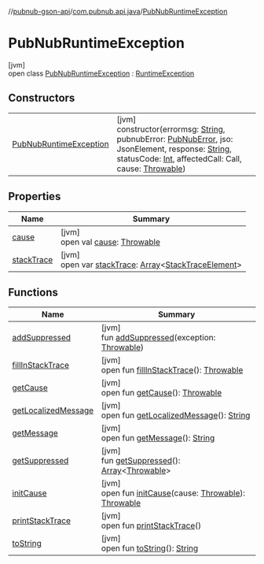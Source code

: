 //[pubnub-gson-api](../../../index.md)/[com.pubnub.api.java](../index.md)/[PubNubRuntimeException](index.md)

# PubNubRuntimeException

[jvm]\
open class [PubNubRuntimeException](index.md) : [RuntimeException](https://docs.oracle.com/javase/8/docs/api/java/lang/RuntimeException.html)

## Constructors

| | |
|---|---|
| [PubNubRuntimeException](-pub-nub-runtime-exception.md) | [jvm]<br>constructor(errormsg: [String](https://docs.oracle.com/javase/8/docs/api/java/lang/String.html), pubnubError: [PubNubError](../../../../../pubnub-kotlin/pubnub-kotlin-api/pubnub-kotlin-api/com.pubnub.api/-pub-nub-error/index.md), jso: JsonElement, response: [String](https://docs.oracle.com/javase/8/docs/api/java/lang/String.html), statusCode: [Int](https://kotlinlang.org/api/latest/jvm/stdlib/kotlin/-int/index.html), affectedCall: Call, cause: [Throwable](https://docs.oracle.com/javase/8/docs/api/java/lang/Throwable.html)) |

## Properties

| Name | Summary |
|---|---|
| [cause](index.md#-1023347080%2FProperties%2F126356644) | [jvm]<br>open val [cause](index.md#-1023347080%2FProperties%2F126356644): [Throwable](https://docs.oracle.com/javase/8/docs/api/java/lang/Throwable.html) |
| [stackTrace](index.md#1573944892%2FProperties%2F126356644) | [jvm]<br>open var [stackTrace](index.md#1573944892%2FProperties%2F126356644): [Array](https://kotlinlang.org/api/latest/jvm/stdlib/kotlin/-array/index.html)&lt;[StackTraceElement](https://docs.oracle.com/javase/8/docs/api/java/lang/StackTraceElement.html)&gt; |

## Functions

| Name | Summary |
|---|---|
| [addSuppressed](index.md#-1898257014%2FFunctions%2F126356644) | [jvm]<br>fun [addSuppressed](index.md#-1898257014%2FFunctions%2F126356644)(exception: [Throwable](https://docs.oracle.com/javase/8/docs/api/java/lang/Throwable.html)) |
| [fillInStackTrace](index.md#-1207709164%2FFunctions%2F126356644) | [jvm]<br>open fun [fillInStackTrace](index.md#-1207709164%2FFunctions%2F126356644)(): [Throwable](https://docs.oracle.com/javase/8/docs/api/java/lang/Throwable.html) |
| [getCause](get-cause.md) | [jvm]<br>open fun [getCause](get-cause.md)(): [Throwable](https://docs.oracle.com/javase/8/docs/api/java/lang/Throwable.html) |
| [getLocalizedMessage](index.md#-2138642817%2FFunctions%2F126356644) | [jvm]<br>open fun [getLocalizedMessage](index.md#-2138642817%2FFunctions%2F126356644)(): [String](https://docs.oracle.com/javase/8/docs/api/java/lang/String.html) |
| [getMessage](get-message.md) | [jvm]<br>open fun [getMessage](get-message.md)(): [String](https://docs.oracle.com/javase/8/docs/api/java/lang/String.html) |
| [getSuppressed](index.md#1678506999%2FFunctions%2F126356644) | [jvm]<br>fun [getSuppressed](index.md#1678506999%2FFunctions%2F126356644)(): [Array](https://kotlinlang.org/api/latest/jvm/stdlib/kotlin/-array/index.html)&lt;[Throwable](https://docs.oracle.com/javase/8/docs/api/java/lang/Throwable.html)&gt; |
| [initCause](index.md#-104903378%2FFunctions%2F126356644) | [jvm]<br>open fun [initCause](index.md#-104903378%2FFunctions%2F126356644)(cause: [Throwable](https://docs.oracle.com/javase/8/docs/api/java/lang/Throwable.html)): [Throwable](https://docs.oracle.com/javase/8/docs/api/java/lang/Throwable.html) |
| [printStackTrace](index.md#-1357294889%2FFunctions%2F126356644) | [jvm]<br>open fun [printStackTrace](index.md#-1357294889%2FFunctions%2F126356644)() |
| [toString](index.md#1869833549%2FFunctions%2F126356644) | [jvm]<br>open fun [toString](index.md#1869833549%2FFunctions%2F126356644)(): [String](https://docs.oracle.com/javase/8/docs/api/java/lang/String.html) |

